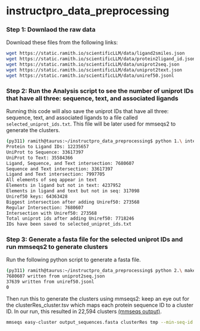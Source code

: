 # instructpro_data_preprocessing

### Step 1: Downlaod the raw data

Download these files from the following links:
```bash
wget https://static.ramith.io/scientificLLM/data/ligand2smiles.json
wget https://static.ramith.io/scientificLLM/data/protein2ligand_id.json
wget https://static.ramith.io/scientificLLM/data/uniprot2seq.json
wget https://static.ramith.io/scientificLLM/data/uniprot2text.json
wget https://static.ramith.io/scientificLLM/data/uniref50.jsonl
```

### Step 2: Run the Analysis script to see the number of uniprot IDs that have all three: sequence, text, and associated ligands

Running this code will also save the uniprot IDs that have all three: sequence, text, and associated ligands to a file called `selected_uniprot_ids.txt`. This file will be later used for mmseqs2 to generate the clusters.

```bash
(py311) ramith@taurus:~/instructpro_data_preprocessing$ python 1.\ intersection_curation.py 
Protein to Ligand IDs: 12235657
UniProt to Sequence: 33617397
UniProt to Text: 35584366
Ligand, Sequence, and Text intersection: 7680607
Sequence and Text intersection: 33617397
Ligand and Text intersection: 7997705
All elements of seq appear in text
Elements in ligand but not in text: 4237952
Elements in ligand and text but not in seq: 317098
Uniref50 keys: 64363428
Biggest intersection after adding Uniref50: 273568
Regular Intersection: 7680607
Intersection with Uniref50: 273568
Total uniprot ids after adding Uniref50: 7718246
IDs have been saved to selected_uniprot_ids.txt
```

### Step 3: Generate a fasta file for the selected uniprot IDs and run mmseqs2 to generate clusters

Run the following python script to generate a fasta file.

```bash
(py311) ramith@taurus:~/instructpro_data_preprocessing$ python 2.\ make_fasta.py 
7680607 written from uniprot2seq.json
37639 written from uniref50.jsonl
0
```

Then run this to generate the clusters using mmseqs2: keep an eye out for the clusterRes_cluster.tsv which maps each protein sequence ID to a cluster ID. In our run, this resulted in 22,594 clusters [(mmseqs output)](https://static.ramith.io/scientificLLM/mmseqs2_attemp2.txt).

```bash
mmseqs easy-cluster output_sequences.fasta clusterRes tmp --min-seq-id 0.3 -c 0.8 --cov-mode 1
```